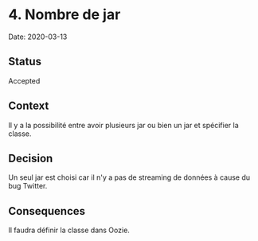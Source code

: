 # 4. Nombre de jar

Date: 2020-03-13

## Status

Accepted

## Context

Il y a la possibilité entre avoir plusieurs jar ou bien un jar et spécifier la classe.

## Decision

Un seul jar est choisi car il n'y a pas de streaming de données à cause du bug Twitter.

## Consequences

Il faudra définir la classe dans Oozie.
